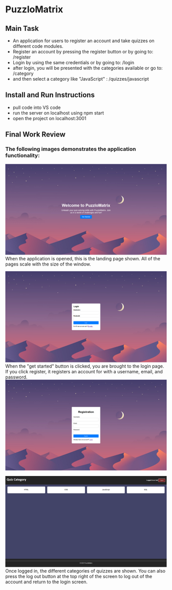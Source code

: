 # PuzzloMatrix
## Main Task

* An application for users to register an account and take quizzes on different code modules.
* Register an account by pressing the register button or by going to: /register
* Login by using the same credentials or by going to: /login
* after login, you will be presented with the categories available or go to: /category
* and then select a category like "JavaScript" : /quizzes/javascript

## Install and Run Instructions

* pull code into VS code
* run the server on localhost using npm start
* open the project on localhost:3001

## Final Work Review

### The following images demonstrates the application functionality:
![application starting page](/src/assets/image.png)
When the application is opened, this is the landing page shown. All of the pages scale with the size of the window.

![Login page](/src/assets/image-1.png)
When the "get started" button is clicked, you are brought to the login page. If you click register, it registers an account for with a username, email, and password.
![Alt text](/src/assets/image-3.png)

![Quiz categories](/src/assets/image-2.png)
Once logged in, the different categories of quizzes are shown. You can also press the log out button at the top right of the screen to log out of the account and return to the login screen.
